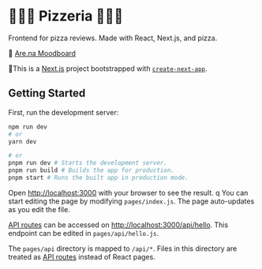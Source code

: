 # 
# 🍕🍕🍕 Pizzeria 🍕🍕🍕

Frontend for pizza reviews. Made with React, Next.js, and pizza.

🧄 [Are.na Moodboard](https://www.are.na/share/lzeXCkR) 

🧄This is a [Next.js](https://nextjs.org/) project bootstrapped with [`create-next-app`](https://github.com/vercel/next.js/tree/canary/packages/create-next-app).

## Getting Started

First, run the development server:

```bash
npm run dev
# or
yarn dev

# or 
pnpm run dev # Starts the development server.
pnpm run build # Builds the app for production.
pnpm start # Runs the built app in production mode.
```

Open [http://localhost:3000](http://localhost:3000) with your browser to see the result.
q
You can start editing the page by modifying `pages/index.js`. The page auto-updates as you edit the file.

[API routes](https://nextjs.org/docs/api-routes/introduction) can be accessed on [http://localhost:3000/api/hello](http://localhost:3000/api/hello). This endpoint can be edited in `pages/api/hello.js`.

The `pages/api` directory is mapped to `/api/*`. Files in this directory are treated as [API routes](https://nextjs.org/docs/api-routes/introduction) instead of React pages.


